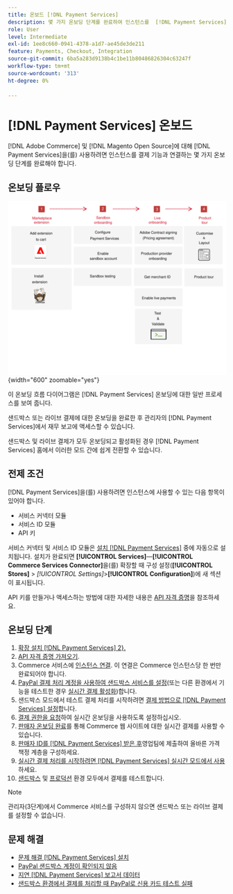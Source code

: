 ```yaml
---
title: 온보드 [!DNL Payment Services]
description: 몇 가지 온보딩 단계를 완료하여 인스턴스를  [!DNL Payment Services] 기능과 연결하십시오.
role: User
level: Intermediate
exl-id: 1ee8c660-0941-4378-a1d7-ae45de3de211
feature: Payments, Checkout, Integration
source-git-commit: 6ba5a283d9138b4c1be11b80486826304c63247f
workflow-type: tm+mt
source-wordcount: '313'
ht-degree: 0%

---
```


# [!DNL Payment Services] 온보드

[!DNL Adobe Commerce] 및 [!DNL Magento Open Source]에 대해 [!DNL Payment Services]을(를) 사용하려면 인스턴스를 결제 기능과 연결하는 몇 가지 온보딩 단계를 완료해야 합니다.

## 온보딩 플로우

![온보딩 흐름](assets/onboarding-diagram.svg){width="600" zoomable="yes"}

이 온보딩 흐름 다이어그램은 [!DNL Payment Services] 온보딩에 대한 일반 프로세스를 보여 줍니다.

샌드박스 또는 라이브 결제에 대한 온보딩을 완료한 후 관리자의 [!DNL Payment Services]에서 재무 보고에 액세스할 수 있습니다.

샌드박스 및 라이브 결제가 모두 온보딩되고 활성화된 경우 [!DNL Payment Services] 홈에서 이러한 모드 간에 쉽게 전환할 수 있습니다.

## 전제 조건

[!DNL Payment Services]을(를) 사용하려면 인스턴스에 사용할 수 있는 다음 항목이 있어야 합니다.

* 서비스 커넥터 모듈
* 서비스 ID 모듈
* API 키

서비스 커넥터 및 서비스 ID 모듈은 [설치 [!DNL Payment Services]](install.md) 중에 자동으로 설치됩니다. 설치가 완료되면 **[!UICONTROL Services]**—**[!UICONTROL Commerce Services Connector]**&#x200B;을(를) 확장할 때 구성 설정(**[!UICONTROL Stores]** > _[!UICONTROL Settings]_>**[!UICONTROL Configuration]**)에 새 섹션이 표시됩니다.

API 키를 만들거나 액세스하는 방법에 대한 자세한 내용은 [API 자격 증명](#obtain-api-credentials)을 참조하세요.

## 온보딩 단계

1. [확장 설치 [!DNL Payment Services] 2}.](install.md#get-payment-services)
1. [API 자격 증명 가져오기](connect.md#obtain-api-credentials).
1. Commerce 서비스에 [인스턴스 연결](connect.md#configure-commerce-services). 이 연결은 Commerce 인스턴스당 한 번만 완료되어야 합니다.
1. [PayPal 결제 처리 계정을 사용하여 샌드박스 서비스를 설정](sandbox.md#enable-sandbox-testing)(또는 다른 환경에서 기능을 테스트한 경우 [실시간 결제 활성화](sandbox.md#enable-live-payments))합니다.
1. 샌드박스 모드에서 테스트 결제 처리를 시작하려면 [결제 방법으로  [!DNL Payment Services] 설정](production.md#set-payment-services-as-payment-method)합니다.
1. [결제 권한을 요청](production.md#request-payments-entitlement-from-adobe)하여 실시간 온보딩을 사용하도록 설정하십시오.
1. [판매자 온보딩 완료](production.md#complete-merchant-onboarding)를 통해 Commerce 웹 사이트에 대한 실시간 결제를 사용할 수 있습니다.
1. [판매자 ID를  [!DNL Payment Services] 받은 후](production.md#configure-pricing-tier)영업팀에 제출하여 올바른 가격 책정 계층을 구성하세요.
1. [실시간 결제 처리를 시작하려면 [!DNL Payment Services] 실시간 모드에서 사용](production.md#enable-live-payments)하세요.
1. [샌드박스](sandbox.md#test-in-sandbox-environment) 및 [프로덕션](production.md#test-in-production) 환경 모두에서 결제를 테스트합니다.

>[!NOTE]
>
>관리자(3단계)에서 Commerce 서비스를 구성하지 않으면 샌드박스 또는 라이브 결제를 설정할 수 없습니다.

## 문제 해결

* [문제 해결 [!DNL Payment Services] 설치](https://experienceleague.adobe.com/docs/commerce-knowledge-base/kb/troubleshooting/payments/payservices-install.html?lang=en)
* [PayPal 샌드박스 계정이 확인되지 않음](https://experienceleague.adobe.com/docs/commerce-knowledge-base/kb/troubleshooting/payments/payservices-paypal-acct.html)
* [지연 [!DNL Payment Services] 보고서 데이터](https://experienceleague.adobe.com/docs/commerce-knowledge-base/kb/troubleshooting/payments/payservices-report-info-delayed.html)
* [샌드박스 환경에서 결제를 처리할 때 PayPal로 신용 카드 테스트 실패](https://experienceleague.adobe.com/docs/commerce-knowledge-base/kb/troubleshooting/payments/payservices-cc-sandbox-failure.html?lang=en)
